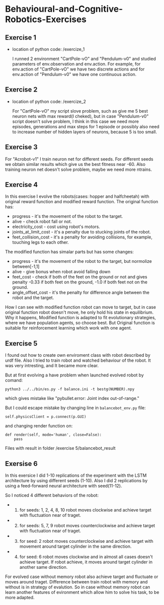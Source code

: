 # Behavioural-and-Cognitive-Robotics-Exercises
## Exercise 1
- location of python code: /exercize_1

   I runned 2 environment "CartPole-vO" and "Pendulum-v0" and studied parameters of env.observation and env.action. For example, for env.action of "CartPole-vO" we have two discrete actions and for env.action of "Pendulum-v0" we have one continuous action.

## Exercise 2
- location of python code: /exercize_2

  For "CartPole-vO" my script slove problem, such as give me 5 best neuron nets with max reward(I cheked), but in case  "Pendulum-v0" script doesn't solve problem, I think in this case we need more episodes, generations and max steps for 1 episode or possibly also need to increase number of hidden layers of neurons, because 5 is too small.

## Exercise 3 
For "Acrobot-v1" I train neuron net for different seeds. For different seeds we obtain similar results which give us the best fitness near -60. Also training neuron net doesn't solve problem, maybe we need more ntrains.

## Exercise 4
In this exercise I evolve the robots(cases: hopper and halfcheetah) with original reward function and modified reward function.
The original function has: 
* progress - it's the movement of the robot to the target. 
* alive - check robot fall or not.
* electricity_cost -  cost using robot's motors.
* joints_at_limit_cost - it's a penalty due to stucking joints of the robot. 
* feet_collision_cost - it's a penalty for avoiding collisions, for example, touching legs to each other.

The modified function has simalar parts but has some changes: 
* progress - it's the movement of the robot to the target, but normolize between[-1,1]
* alive - give bonus when robot avoid falling down
* feet_cost - check if both of the feet on the ground or not and gives penalty -0.33 if both feet on the ground, -1.0 if both feet not on the ground.
* angle_offset_cost - it's the penalty for difference angle between the robot and the target.

How I can see with modified function robot can move to target, but in case original function robot doesn't move, he only hold his state in equilibrium. Why it happens, Modified function is adapted to fit evolutionary strategies, where we have population agents, so choose best. But Original function is suitable for reinforcement learning which work with one agent. 

## Exercise 5 
I found out how to create own enviroment class with robot described by urdf file. Also I tried to train robot and watched behaviour of the robot. It was very intresting, and It became more clear.

But at first evolving a have problem when launched evolved robot by comand:
``` 
python3 ../../bin/es.py -f balance.ini -t bestg(NUMBER).npy
```
which gives mistake like "pybullet.error: Joint index out-of-range."

But I could escape mistake by changing line in ```balancebot_env.py``` file:

```
self.physicsClient = p.connect(p.GUI)
``` 
and changing render function on:
```
def render(self, mode='human', close=False):
    pass
```

Files with result in folder /exercise 5/balancebot_result 

## Exersise 6
In this exersice I did 1-10 replications of the experiment with the LSTM architecture by using different seeds (1-10). Also I did 2 replications by using a feed-forward neural architecture with seed(11-12).

So I noticed 4 different behaviors of the robot:
* 1) for seeds: 1, 2, 4, 8, 10 robot moves clockwise and achieve target with fluctuation near of traget.
* 2) for seeds: 5, 7, 9 robot moves counterclockwise and achieve target with fluctuation near of traget.
* 3) for seed: 2 robot moves counterclockwise and achieve target with movement around target cylinder in the same direction.
* 4) for seed: 6 robot moves clockwise and in almost all cases doesn't achieve target. If robot achieve, it moves around target cylinder in another same direction.

For evolved case without memory robot also achieve target and fluctuate or moves around traget.
Difference between train robot with memory and without is in strategy of evalution. So in case without memory robot can learn another features of evironment which allow him to solve his task, to be more adapted.

